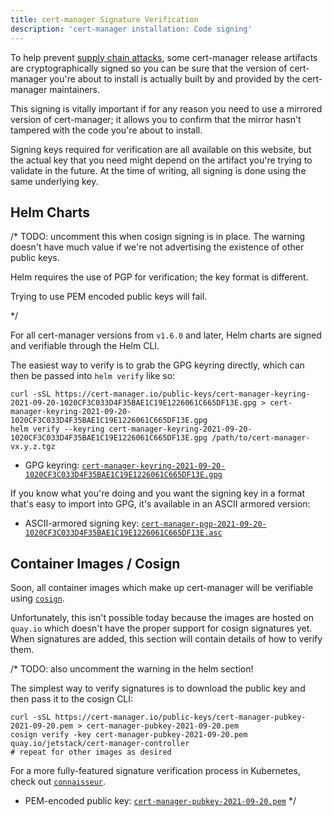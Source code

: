 ```yaml
---
title: cert-manager Signature Verification
description: 'cert-manager installation: Code signing'
---
```


To help prevent [supply chain attacks](https://en.wikipedia.org/wiki/Supply_chain_attack), some cert-manager release
artifacts are cryptographically signed so you can be sure that the version of cert-manager you're about to install
is actually built by and provided by the cert-manager maintainers.

This signing is vitally important if for any reason you need to use a mirrored version of cert-manager; it allows you
to confirm that the mirror hasn't tampered with the code you're about to install.

Signing keys required for verification are all available on this website, but the actual key that you need might depend
on the artifact you're trying to validate in the future. At the time of writing, all signing is done using the same underlying
key.

## Helm Charts

/*
TODO: uncomment this when cosign signing is in place. The warning doesn't have much value
if we're not advertising the existence of other public keys.
<div className="alert">
Helm requires the use of PGP for verification; the key format is different.

Trying to use PEM encoded public keys will fail.
</div>
*/

For all cert-manager versions from `v1.6.0` and later, Helm charts are signed and verifiable through the Helm CLI.

The easiest way to verify is to grab the GPG keyring directly, which can then be passed into `helm verify` like so:

```console
curl -sSL https://cert-manager.io/public-keys/cert-manager-keyring-2021-09-20-1020CF3C033D4F35BAE1C19E1226061C665DF13E.gpg > cert-manager-keyring-2021-09-20-1020CF3C033D4F35BAE1C19E1226061C665DF13E.gpg
helm verify --keyring cert-manager-keyring-2021-09-20-1020CF3C033D4F35BAE1C19E1226061C665DF13E.gpg /path/to/cert-manager-vx.y.z.tgz
```

- GPG keyring: [`cert-manager-keyring-2021-09-20-1020CF3C033D4F35BAE1C19E1226061C665DF13E.gpg`](../../../public-keys/cert-manager-keyring-2021-09-20-1020CF3C033D4F35BAE1C19E1226061C665DF13E.gpg)

If you know what you're doing and you want the signing key in a format that's easy to import into GPG,
it's available in an ASCII armored version:

- ASCII-armored signing key: [`cert-manager-pgp-2021-09-20-1020CF3C033D4F35BAE1C19E1226061C665DF13E.asc`](../../../public-keys/cert-manager-pgp-2021-09-20-1020CF3C033D4F35BAE1C19E1226061C665DF13E.asc)

## Container Images / Cosign

Soon, all container images which make up cert-manager will be verifiable using [`cosign`](https://docs.sigstore.dev/cosign/overview).

Unfortunately, this isn't possible today because the images are hosted on `quay.io` which doesn't have the proper support for cosign signatures yet. When signatures are
added, this section will contain details of how to verify them.

/*
TODO: also uncomment the warning in the helm section!

The simplest way to verify signatures is to download the public key and then pass it to the cosign CLI:

```console
curl -sSL https://cert-manager.io/public-keys/cert-manager-pubkey-2021-09-20.pem > cert-manager-pubkey-2021-09-20.pem
cosign verify -key cert-manager-pubkey-2021-09-20.pem quay.io/jetstack/cert-manager-controller
# repeat for other images as desired
```

For a more fully-featured signature verification process in Kubernetes, check out [`connaisseur`](https://sse-secure-systems.github.io/connaisseur/).

- PEM-encoded public key: [`cert-manager-pubkey-2021-09-20.pem`](../../../public-keys/cert-manager-pubkey-2021-09-20.pem)
*/